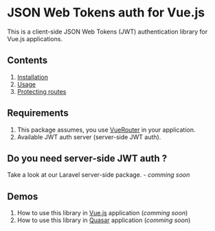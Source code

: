 # JSON Web Tokens auth for Vue.js

This is a client-side JSON Web Tokens (JWT) authentication library for Vue.js applications.

## Contents

1. [Installation](docs/installation.md)
2. [Usage](docs/usage.md)
3. [Protecting routes](docs/protect-routes.md)

## Requirements

1. This package assumes, you use [VueRouter](https://router.vuejs.org/) in your application.
2. Available JWT auth server (server-side JWT auth).

## Do you need server-side JWT auth ?
Take a look at our Laravel server-side package. - *comming soon*

## Demos

1. How to use this library in [Vue.js](https://vuejs.org/) application (*comming soon*)
2. How to use this library in [Quasar](https://quasar.dev/) application (*comming soon*)
